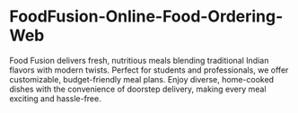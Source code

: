 # FoodFusion-Online-Food-Ordering-Web
Food Fusion delivers fresh, nutritious meals blending traditional Indian flavors with modern twists. Perfect for students and professionals, we offer customizable, budget-friendly meal plans. Enjoy diverse, home-cooked dishes with the convenience of doorstep delivery, making every meal exciting and hassle-free.
